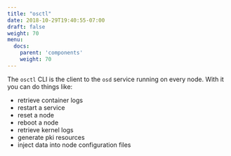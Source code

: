 ```yaml
---
title: "osctl"
date: 2018-10-29T19:40:55-07:00
draft: false
weight: 70
menu:
  docs:
    parent: 'components'
    weight: 70
---
```


The `osctl` CLI is the client to the `osd` service running on every node.
With it you can do things like:

- retrieve container logs
- restart a service
- reset a node
- reboot a node
- retrieve kernel logs
- generate pki resources
- inject data into node configuration files
